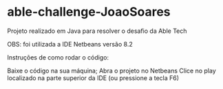 # able-challenge-JoaoSoares

Projeto realizado em Java para resolver o desafio da Able Tech

OBS: foi utilizada a IDE Netbeans versão 8.2

Instruções de como rodar o código:

Baixe o código na sua máquina;
Abra o projeto no Netbeans
Clice no play localizado na parte superior da IDE (ou pressione a tecla F6)
